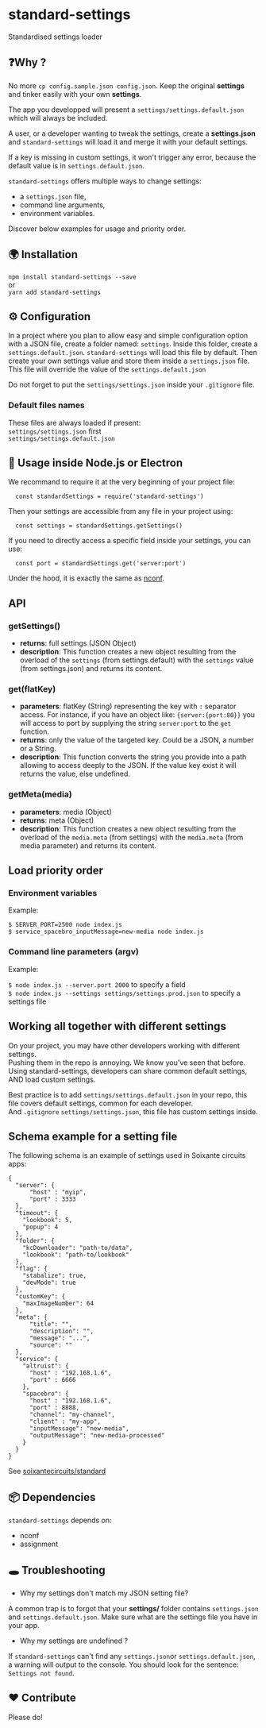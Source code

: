 # standard-settings
Standardised settings loader

## ❓Why ?

No more `cp config.sample.json config.json`. Keep the original **settings** and tinker easily with your own **settings**.

The app you developped will present a `settings/settings.default.json` which will always be included.

A user, or a developer wanting to tweak the settings, create a **settings.json** and `standard-settings` will load it and merge it with your default settings.

If a key is missing in custom settings, it won't trigger any error, because the default value is in `settings.default.json`.  

`standard-settings` offers multiple ways to change settings: 

- a `settings.json` file, 
- command line arguments, 
- environment variables.  

Discover below examples for usage and priority order.

## 🌍 Installation

`npm install standard-settings --save`  
or  
`yarn add standard-settings`

## ⚙ Configuration

In a project where you plan to allow easy and simple configuration option with a JSON file, create a folder named: `settings`.
Inside this folder, create a `settings.default.json`. `standard-settings` will load this file by default. 
Then create your own settings value and store them inside a `settings.json` file. This file will override the value of the `settings.default.json`

Do not forget to put the `settings/settings.json` inside your `.gitignore` file.

### Default files names
These files are always loaded if present:  
`settings/settings.json` first  
`settings/settings.default.json`

## 👋 Usage inside Node.js or Electron

We recommand to require it at the very beginning of your project file:

```
  const standardSettings = require('standard-settings')
```

Then your settings are accessible from any file in your project using:
```
  const settings = standardSettings.getSettings()
```

If you need to directly access a specific field inside your settings, you can use:
```
  const port = standardSettings.get('server:port')
```

Under the hood, it is exactly the same as [nconf](https://github.com/indexzero/nconf).


## API

### getSettings()
  - **returns**: full settings (JSON Object)
  - **description**: This function creates a new object resulting from the overload of the `settings` (from settings.default) with the `settings` value (from settings.json) and returns its content.

### get(flatKey)
  - **parameters**: flatKey (String) representing the key with `:` separator access. For instance, if you have an object like: `{server:{port:80}}` you will access to port by supplying the string `server:port` to the `get` function.
  - **returns**: only the value of the targeted key. Could be a JSON, a number or a String.
  - **description**: This function converts the string you provide into a path allowing to access deeply to the JSON. If the value key exist it will returns the value, else undefined.

### getMeta(media)
  - **parameters**: media (Object)
  - **returns**: meta (Object)
  - **description**: This function creates a new object resulting from the overload of the `media.meta` (from settings) with the `media.meta` (from media parameter) and returns its content.


## Load priority order  

### Environment variables
Example:  

`$ SERVER_PORT=2500 node index.js`  
`$ service_spacebro_inputMessage=new-media node index.js`  

### Command line parameters (argv)
Example:

`$ node index.js --server.port 2000` to specify a field  
`$ node index.js --settings settings/settings.prod.json` to specify a settings file  

## Working all together with different settings

On your project, you may have other developers working with different settings.  
Pushing them in the repo is annoying. We know you've seen that before.  
Using standard-settings, developers can share common default settings, AND load custom settings.

Best practice is to add `settings/settings.default.json` in your repo, this file covers default settings, common for each developer.  
And `.gitignore` `settings/settings.json`, this file has custom settings inside. 

## Schema example for a setting file  

The following schema is an example of settings used in Soixante circuits apps:

```
{
  "server": {
      "host" : "myip",
      "port" : 3333
  },
  "timeout": {
    "lookbook": 5,
    "popup": 4
  },
  "folder": {
    "kcDownloader": "path-to/data",
    "lookbook": "path-to/lookbook"
  },
  "flag": {
    "stabalize": true,
    "devMode": true
  },
  "customKey": {
    "maxImageNumber": 64
  },
  "meta": {
      "title": "",
      "description": "",
      "message": "...",
      "source": ""
  },
  "service": {
    "altruist": {
      "host" : "192.168.1.6",
      "port" : 6666
    },
    "spacebro": {
      "host" : "192.168.1.6",
      "port" : 8888,
      "channel": "my-channel",
      "client" : "my-app",
      "inputMessage": "new-media",
      "outputMessage": "new-media-processed"
    }
  }
}
```

See [soixantecircuits/standard](https://github.com/soixantecircuits/standard)

## 📦 Dependencies

`standard-settings` depends on:

* nconf
* assignment

## 🕳 Troubleshooting
- Why my settings don't match my JSON setting file?

A common trap is to forgot that your **settings/** folder contains `settings.json` and `settings.default.json`. Make sure what are the settings file you have in your app.

- Why my settings are undefined ?

If `standard-settings` can't find any `settings.json`or `settings.default.json`, a warning will output to the console. You should look for the sentence: `Settings not found`.

## ❤️ Contribute

Please do!

